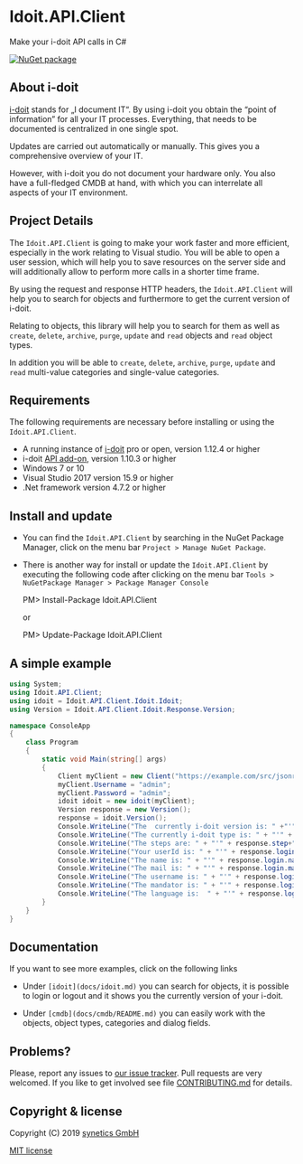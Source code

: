 # Idoit.API.Client

Make your i-doit API calls in C#

[![NuGet package](https://img.shields.io/badge/nuget-Idoit.API.Client-blue.svg)](https://www.nuget.org/packages/Idoit.API.Client/)

## About i-doit

[i-doit](https://www.i-doit.com/en) stands for „I document IT“. By using i-doit you obtain the “point of information” 
for all your IT processes. Everything, that needs to be documented is centralized in one single spot.

Updates are carried out automatically or manually. This gives you a comprehensive overview of your IT.

However, with i-doit you do not document your hardware only. You also have a full-fledged CMDB at hand, 
with which you can interrelate all aspects of your IT environment.
 
## Project Details

The `Idoit.API.Client` is going to make your work faster and more efficient, especially in the work relating to Visual studio.
You will be able to open a user session, which will help you to save resources on the server side and will 
additionally allow to perform more calls in a shorter time frame. 

By using the request and response HTTP headers, the `Idoit.API.Client` will help you to search for objects and 
furthermore to get the current version of i-doit.

Relating to objects, this library will help you to search for them as well as
`create`, `delete`, `archive`, `purge`, `update` and `read` objects and `read` object types.

In addition you will be able to `create`, `delete`, `archive`, `purge`, `update` and `read` 
multi-value categories and single-value categories.

## Requirements 

The following requirements are necessary before installing or using the `Idoit.API.Client`.

- A running instance of [i-doit](https://www.i-doit.com/en/i-doit/trial-version/) pro or open, version 1.12.4 or higher
- i-doit [API add-on](https://www.i-doit.com/en/i-doit/add-ons/api-add-on/), version 1.10.3 or higher
- Windows 7 or 10
- Visual Studio 2017 version 15.9 or higher
- .Net framework version 4.7.2 or higher

## Install and update

- You can find the `Idoit.API.Client` by searching in the NuGet Package Manager,
  click on the menu bar `Project > Manage NuGet Package`.
- There is another way for install or update the `Idoit.API.Client` by executing the following code 
  after clicking on the menu bar `Tools > NuGetPackage Manager > Package Manager Console`
  
    PM> Install-Package Idoit.API.Client 

    or

    PM> Update-Package Idoit.API.Client

## A simple example

```cs
using System;
using Idoit.API.Client;
using idoit = Idoit.API.Client.Idoit.Idoit;
using Version = Idoit.API.Client.Idoit.Response.Version;

namespace ConsoleApp
{
    class Program
    {
        static void Main(string[] args)
        {
            Client myClient = new Client("https://example.com/src/jsonrpc.php", "Apikey", "en");
            myClient.Username = "admin";
            myClient.Password = "admin";
            idoit idoit = new idoit(myClient);
            Version response = new Version();
            response = idoit.Version();
            Console.WriteLine("The  currently i-doit version is: " +"'"+ response.version+"'");
            Console.WriteLine("The currently i-doit type is: " + "'" + response.type + "'" );
            Console.WriteLine("The steps are: " + "'" + response.step+"'" );
            Console.WriteLine("Your userId is: " + "'" + response.login.userId+ "'" );
            Console.WriteLine("The name is: " + "'" + response.login.name+ "'" );
            Console.WriteLine("The mail is: " + "'" + response.login.mail+ "'" );
            Console.WriteLine("The username is: " + "'" + response.login.userName+ "'" );
            Console.WriteLine("The mandator is: " + "'" + response.login.mandator+ "'" );
            Console.WriteLine("The language is:  " + "'" + response.login.language+ "'" );
        }
    }
}
```
## Documentation
 
 If you want to see more examples, click on the following links

- Under `[idoit](docs/idoit.md)` you can search for objects, 
  it is possible to login or logout and it shows you the currently version of  your i-doit.

- Under `[cmdb](docs/cmdb/README.md)` you can easily work with the objects, object types, categories and
  dialog fields.

## Problems?

Please, report any issues to [our issue tracker](https://github.com/OKT90/Idoit.API.Client/issues). 
Pull requests are very welcomed. If you like to get involved see file [CONTRIBUTING.md](CONTRIBUTING.md) for details.

## Copyright & license

Copyright (C) 2019 [synetics GmbH](https://i-doit.com/)

[MIT license](LICENSE)

